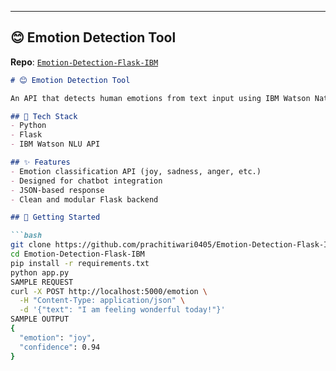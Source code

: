 
---

## 😊 Emotion Detection Tool
**Repo**: [`Emotion-Detection-Flask-IBM`](https://github.com/prachitiwari0405/Emotion-Detection-Flask-IBM)

```markdown
# 😊 Emotion Detection Tool

An API that detects human emotions from text input using IBM Watson Natural Language Understanding.

## 🧰 Tech Stack
- Python
- Flask
- IBM Watson NLU API

## ✨ Features
- Emotion classification API (joy, sadness, anger, etc.)
- Designed for chatbot integration
- JSON-based response
- Clean and modular Flask backend

## 🚀 Getting Started

```bash
git clone https://github.com/prachitiwari0405/Emotion-Detection-Flask-IBM.git
cd Emotion-Detection-Flask-IBM
pip install -r requirements.txt
python app.py
SAMPLE REQUEST
curl -X POST http://localhost:5000/emotion \
  -H "Content-Type: application/json" \
  -d '{"text": "I am feeling wonderful today!"}'
SAMPLE OUTPUT
{
  "emotion": "joy",
  "confidence": 0.94
}
